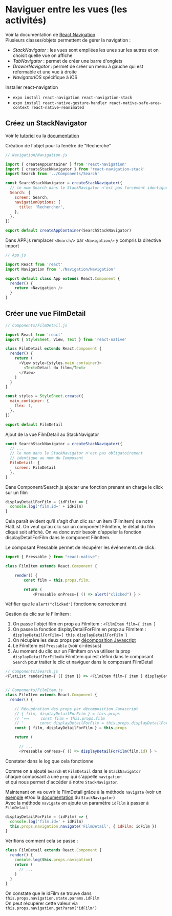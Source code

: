 ﻿# Naviguer entre les vues (les activités)

Voir la documentation de [React Navigation](https://reactnavigation.org/docs/getting-started/)  
Plusieurs classes/objets permettent de gérer la navigation :

- _StackNavigator_ : les vues sont empilées les unes sur les autres et on choisit quelle vue on affiche
- _TabNavigator_ : permet de créer une barre d'onglets
- _DrawerNavigator_ : permet de créer un menu à gauche qui est refermable et une vue à droite
- _NavigatorIOS_ spécifique à iOS

Installer react-navigation</br>

- `expo install react-navigation react-navigation-stack`
- `expo install react-native-gesture-handler react-native-safe-area-context react-native-reanimated`

## Créez un StackNavigator

Voir le [tutoriel](https://reactnavigation.org/docs/hello-react-navigation/) ou la [documentation](https://reactnavigation.org/docs/navigation-prop)

Création de l'objet pour la fenêtre de "Recherche"

```javascript
// Navigation/Navigation.js

import { createAppContainer } from 'react-navigation'
import { createStackNavigator } from 'react-navigation-stack'
import Search from '../Components/Search'

const SearchStackNavigator = createStackNavigator({
  // le nom Search dans le StackNavigator n'est pas forcément identique au nom du composant
  Search: {
    screen: Search,
    navigationOptions: {
      title: 'Rechercher',
    },
  },
})

export default createAppContainer(SearchStackNavigator)
```

Dans APP.js remplacer `<Search/>` par `<Navigation/>` y compris la directive import

```javascript
// App.js

import React from 'react'
import Navigation from './Navigation/Navigation'

export default class App extends React.Component {
  render() {
    return <Navigation />
  }
}
```

## Créer une vue FilmDetail

```javascript
// Components/FilmDetail.js

import React from 'react'
import { StyleSheet, View, Text } from 'react-native'

class FilmDetail extends React.Component {
  render() {
    return (
      <View style={styles.main_container}>
        <Text>Détail du film</Text>
      </View>
    )
  }
}

const styles = StyleSheet.create({
  main_container: {
    flex: 1,
  },
})

export default FilmDetail
```

Ajout de la vue FilmDetail au StackNavigator

```javascript
const SearchStackNavigator = createStackNavigator({
  // ...
  // le nom dans le StackNavigator n'est pas obligatoirement
  // identique au nom du Composant
  FilmDetail: {
    screen: FilmDetail
  },
}
```

Dans Component/Search.js ajouter une fonction prenant en charge le click sur un film

```javascript
displayDetailForFilm = (idFilm) => {
  console.log('film.id=' + idFilm)
}
```

Cela paraît évident qu'il s'agit d'un clic sur un item (FilmItem) de notre FlatList. On veut qu'au clic sur un component FilmItem, le détail du film cliqué soit affiché. On va donc avoir besoin d'appeler la fonction displayDetailForFilm dans le component FilmItem.

Le composant Pressable permet de récupérer les événements de click.

```javascript
import { Pressable } from "react-native";

class FilmItem extends React.Component {

    render() {
        const film = this.props.film;

        return (
            <Pressable onPress={ () => alert("clicked") } >
```

Véfifier que le `alert("clicked")` fonctionne correctement

Gestion du clic sur le FilmItem :

1. On passe l'objet film en prop au FilmItem : `<FilmItem film={ item }`
2. On passe la fonction displayDetailForFilm en prop au FilmItem : `displayDetailForFilm={ this.displayDetailForFilm }`
3. On récupère les deux props par [décomposition Javascript](https://developer.mozilla.org/fr/docs/Web/JavaScript/Reference/Operators/Destructuring_assignment)
4. Le FilmItem est `Pressable` (voir ci-dessus)
5. Au moment du clic sur un FilmItem on va utiliser la prop `displayDetailForFilm`du FilmItem qui est défini dans le composant `Search` pour traiter le clic et naviguer dans le composant FilmDetail

```javascript
// Components/Search.js
<FlatList renderItem={ ({ item }) => <FilmItem film={ item } displayDetailForFilm={ this.displayDetailForFilm } /> }


// Components/FilmItem.js
class FilmItem extends React.Component {
  render() {

    // Récupération des props par décomposition Javascript
    // { film, displayDetailForFilm } = this.props
    // '⟺     const film = this.props.film
    // '       const displayDetailForFilm = this.props.displayDetailForFilm
    const { film, displayDetailForFilm } = this.props

    return (

      // ...
      <Pressable onPress={ () => displayDetailForFilm(film.id) } >
```

Constater dans le log que cela fonctionne

Comme on a ajouté `Search` et `FilmDetail` dans le `StackNavigator`  
chaque composant a une `prop` qui s'appelle `navigation`  
et qui nous permet d'accéder à notre `StackNavigator`.

Maintenant on va ouvrir le FilmDetail grâce à la méthode `navigate` (voir un [exemple](https://reactnavigation.org/docs/params) et/ou la [documentation](https://reactnavigation.org/docs/navigation-prop/#navigate) du `StackNavigator`)  
Avec la méthode `navigate` on ajoute un paramètre `idFilm` à passer à `FilmDetail`

```javascript
displayDetailForFilm = (idFilm) => {
  console.log('film.id=' + idFilm)
  this.props.navigation.navigate('FilmDetail', { idFilm: idFilm })
}
```

Vérifions comment cela se passe :

```javascript
class FilmDetail extends React.Component {
  render() {
    console.log(this.props.navigation)
    return (
      // ...
    )
  }
}
```

On constate que le idFilm se trouve dans `this.props.navigation.state.params.idFilm`  
On peut récupérer cette valeur via `this.props.navigation.getParam('idFilm')`
